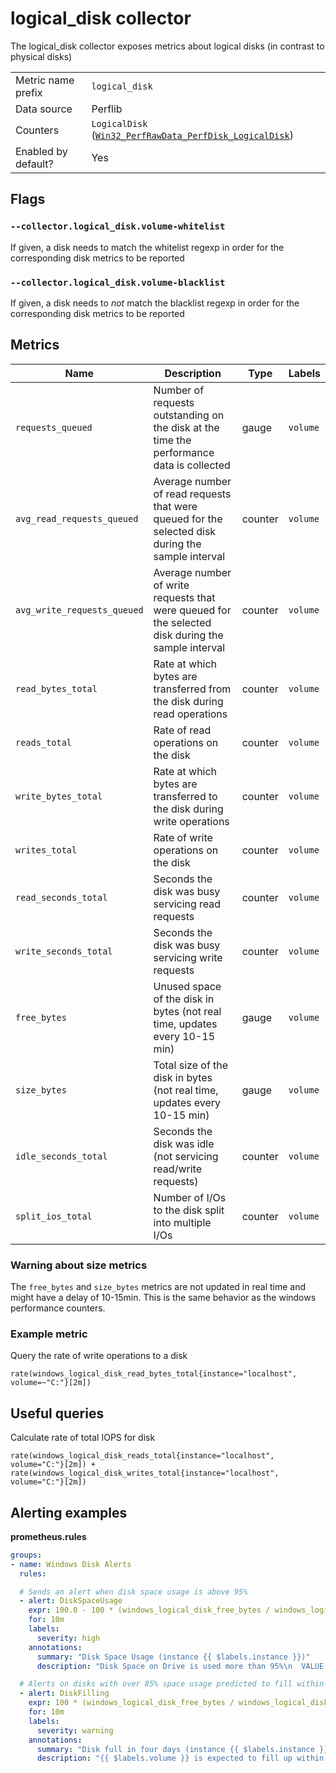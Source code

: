 # logical_disk collector

The logical_disk collector exposes metrics about logical disks (in contrast to physical disks)

|||
-|-
Metric name prefix  | `logical_disk`
Data source         | Perflib
Counters             | `LogicalDisk` ([`Win32_PerfRawData_PerfDisk_LogicalDisk`](https://msdn.microsoft.com/en-us/windows/hardware/aa394307(v=vs.71)))
Enabled by default? | Yes

## Flags

### `--collector.logical_disk.volume-whitelist`

If given, a disk needs to match the whitelist regexp in order for the corresponding disk metrics to be reported

### `--collector.logical_disk.volume-blacklist`

If given, a disk needs to *not* match the blacklist regexp in order for the corresponding disk metrics to be reported

## Metrics

Name | Description | Type | Labels
-----|-------------|------|-------
`requests_queued` | Number of requests outstanding on the disk at the time the performance data is collected | gauge | `volume`
`avg_read_requests_queued` | Average number of read requests that were queued for the selected disk during the sample interval | counter | `volume`
`avg_write_requests_queued` | Average number of write requests that were queued for the selected disk during the sample interval | counter | `volume`
`read_bytes_total` | Rate at which bytes are transferred from the disk during read operations | counter | `volume`
`reads_total` | Rate of read operations on the disk | counter | `volume`
`write_bytes_total` | Rate at which bytes are transferred to the disk during write operations  | counter | `volume`
`writes_total` | Rate of write operations on the disk  | counter | `volume`
`read_seconds_total` | Seconds the disk was busy servicing read requests | counter | `volume`
`write_seconds_total` | Seconds the disk was busy servicing write requests | counter | `volume`
`free_bytes` | Unused space of the disk in bytes (not real time, updates every 10-15 min) | gauge | `volume`
`size_bytes` | Total size of the disk in bytes (not real time, updates every 10-15 min) | gauge | `volume`
`idle_seconds_total` | Seconds the disk was idle (not servicing read/write requests) | counter | `volume`
`split_ios_total` | Number of I/Os to the disk split into multiple I/Os | counter | `volume`

### Warning about size metrics
The `free_bytes` and `size_bytes` metrics are not updated in real time and might have a delay of 10-15min.
This is the same behavior as the windows performance counters.

### Example metric
Query the rate of write operations to a disk
```
rate(windows_logical_disk_read_bytes_total{instance="localhost", volume=~"C:"}[2m])
```

## Useful queries
Calculate rate of total IOPS for disk
```
rate(windows_logical_disk_reads_total{instance="localhost", volume="C:"}[2m]) + rate(windows_logical_disk_writes_total{instance="localhost", volume="C:"}[2m])
```

## Alerting examples
**prometheus.rules**
```yaml
groups:
- name: Windows Disk Alerts
  rules:

  # Sends an alert when disk space usage is above 95%
  - alert: DiskSpaceUsage
    expr: 100.0 - 100 * (windows_logical_disk_free_bytes / windows_logical_disk_size_bytes) > 95
    for: 10m
    labels:
      severity: high
    annotations:
      summary: "Disk Space Usage (instance {{ $labels.instance }})"
      description: "Disk Space on Drive is used more than 95%\n  VALUE = {{ $value }}\n  LABELS: {{ $labels }}"

  # Alerts on disks with over 85% space usage predicted to fill within the next four days
  - alert: DiskFilling
    expr: 100 * (windows_logical_disk_free_bytes / windows_logical_disk_size_bytes) < 15 and predict_linear(windows_logical_disk_free_bytes[6h], 4 * 24 * 3600) < 0
    for: 10m
    labels:
      severity: warning
    annotations:
      summary: "Disk full in four days (instance {{ $labels.instance }})"
      description: "{{ $labels.volume }} is expected to fill up within four days. Currently {{ $value | humanize }}% is available.\n VALUE = {{ $value }}\n LABELS: {{ $labels }}"
```
